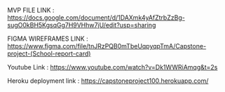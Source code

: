

MVP FILE LINK :  https://docs.google.com/document/d/1DAXmk4yAfZtrbZzBg-sugO0kBH5KgsqGg7H9VHhw7jU/edit?usp=sharing

FIGMA WIREFRAMES LINK : https://www.figma.com/file/tnJRzPQB0mTbeUqpyqpTmA/Capstone-project-(School-report-card)

Youtube Link : https://www.youtube.com/watch?v=Dk1WWRiAmqg&t=2s

Heroku deployment link : https://capstoneproject100.herokuapp.com/

